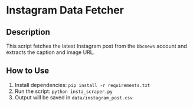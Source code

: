 # Instagram Data Fetcher

## Description
This script fetches the latest Instagram post from the `bbcnews` account and extracts the caption and image URL.

## How to Use
1. Install dependencies: `pip install -r requirements.txt`
2. Run the script: `python insta_scraper.py`
3. Output will be saved in `data/instagram_post.csv`
